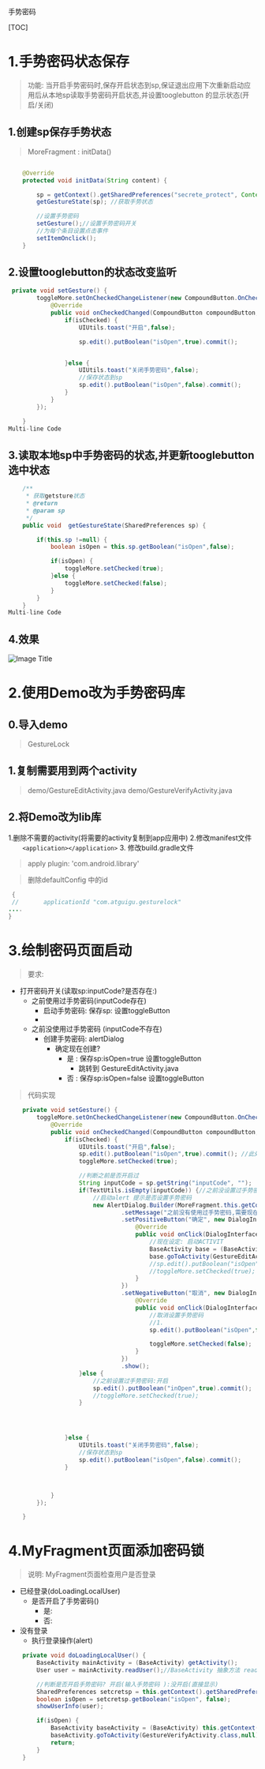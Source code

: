 手势密码

[TOC]

# 1.手势密码状态保存

> 功能: 
当开启手势密码时,保存开启状态到sp,保证退出应用下次重新启动应用后从本地sp读取手势密码开启状态,并设置tooglebutton 的显示状态(开启/关闭)


## 1.创建sp保存手势状态
> MoreFragment : initData() 

```java

    @Override
    protected void initData(String content) {

        sp = getContext().getSharedPreferences("secrete_protect", Context.MODE_PRIVATE);
        getGestureState(sp); //获取手势状态

        //设置手势密码
        setGesture();//设置手势密码开关
        //为每个条目设置点击事件
        setItemOnclick();
    }

```




## 2.设置tooglebutton的状态改变监听

```java
 private void setGesture() {
        toggleMore.setOnCheckedChangeListener(new CompoundButton.OnCheckedChangeListener() {
            @Override
            public void onCheckedChanged(CompoundButton compoundButton, boolean isChecked) {
                if(isChecked) {
                    UIUtils.toast("开启",false);

                    sp.edit().putBoolean("isOpen",true).commit();


                }else {
                    UIUtils.toast("关闭手势密码",false);
                    //保存状态到sp
                    sp.edit().putBoolean("isOpen",false).commit();
                }
            }
        });

    }
Multi-line Code
```


## 3.读取本地sp中手势密码的状态,并更新tooglebutton 选中状态

```java
    /**
     * 获取getsture状态
     * @return
     * @param sp
     */
    public void  getGestureState(SharedPreferences sp) {

        if(this.sp !=null) {
            boolean isOpen = this.sp.getBoolean("isOpen",false);

            if(isOpen) {
                toggleMore.setChecked(true);
            }else {
                toggleMore.setChecked(false);
            }
        }
    }
Multi-line Code
```

## 4.效果

![Image Title](../markdown_image/17_1gesturesave.gif) 

# 2.使用Demo改为手势密码库
## 0.导入demo
> GestureLock

## 1.复制需要用到两个activity
> demo/GestureEditActivity.java
> demo/GestureVerifyActivity.java

## 2.将Demo改为lib库
1.删除不需要的activity(将需要的activity复制到app应用中)
2.修改manifest文件     
`    <application></application>`
3. 修改build.gradle文件
> apply plugin: 'com.android.library' 

> 删除defaultConfig 中的id
 
```java
 {
 //       applicationId "com.atguigu.gesturelock"
....
}
```

# 3.绘制密码页面启动
>要求: 

- 打开密码开关(读取sp:inputCode?是否存在:)
    + 之前使用过手势密码(inputCode存在)
        * 启动手势密码: 保存sp:  设置toggleButton
        * 
    + 之前没使用过手势密码 (inputCode不存在)
        * 创建手势密码: alertDialog
            - 确定现在创建?
                + 是 : 保存sp:isOpen=true  设置toggleButton
                    * 跳转到 GestureEditActivity.java
                + 否 : 保存sp:isOpen=false 设置toggleButton
            



> 代码实现

```java
    private void setGesture() {
        toggleMore.setOnCheckedChangeListener(new CompoundButton.OnCheckedChangeListener() {
            @Override
            public void onCheckedChanged(CompoundButton compoundButton, boolean isChecked) {
                if(isChecked) {
                    UIUtils.toast("开启",false);
                    sp.edit().putBoolean("isOpen",true).commit(); //此处设置,下面可能会更改
                    toggleMore.setChecked(true);

                    //判断之前是否开启过
                    String inputCode = sp.getString("inputCode", "");
                    if(TextUtils.isEmpty(inputCode)) {//之前没设置过手势密码:
                        //启动alert 提示是否设置手势密码
                        new AlertDialog.Builder(MoreFragment.this.getContext()).setTitle("提示")
                                .setMessage("之前没有使用过手势密码,需要现在设置手势密码吗?")
                                .setPositiveButton("确定", new DialogInterface.OnClickListener() {
                                    @Override
                                    public void onClick(DialogInterface dialogInterface, int i) {
                                        //现在设定: 启动ACTIVIT
                                        BaseActivity base = (BaseActivity) MoreFragment.this.getContext();
                                        base.goToActivity(GestureEditActivity.class,null);
                                        //sp.edit().putBoolean("isOpen",true);
                                        //toggleMore.setChecked(true);
                                    }
                                })
                                .setNegativeButton("取消", new DialogInterface.OnClickListener() {
                                    @Override
                                    public void onClick(DialogInterface dialogInterface, int i) {
                                        //取消设置手势密码
                                        //1.
                                        sp.edit().putBoolean("isOpen",false).commit();

                                        toggleMore.setChecked(false);
                                    }
                                })
                                .show();
                    }else {
                        //之前设置过手势密码:开启
                        sp.edit().putBoolean("inOpen",true).commit();
                        //toggleMore.setChecked(true);
                    }




                }else {
                    UIUtils.toast("关闭手势密码",false);
                    //保存状态到sp
                    sp.edit().putBoolean("isOpen",false).commit();
                }



            }
        });

    }
```



# 4.MyFragment页面添加密码锁

> 说明: 
MyFragment页面检查用户是否登录

- 已经登录(doLoadingLocalUser)
    + 是否开启了手势密码()
        * 是:
        * 否:
- 没有登录
    + 执行登录操作(alert)

```java
    private void doLoadingLocalUser() {
        BaseActivity mainActivity = (BaseActivity) getActivity();
        User user = mainActivity.readUser();//BaseActivity 抽象方法 readUser

        //判断是否开启手势密码? 开启(输入手势密码 ):没开启(直接显示)
        SharedPreferences setcretsp = this.getContext().getSharedPreferences("secret_protect", Context.MODE_PRIVATE);
        boolean isOpen = setcretsp.getBoolean("isOpen", false);
        showUserInfo(user);

        if(isOpen) {
            BaseActivity baseActivity = (BaseActivity) this.getContext();
            baseActivity.goToActivity(GestureVerifyActivity.class,null);
            return;
        }
    }
```
